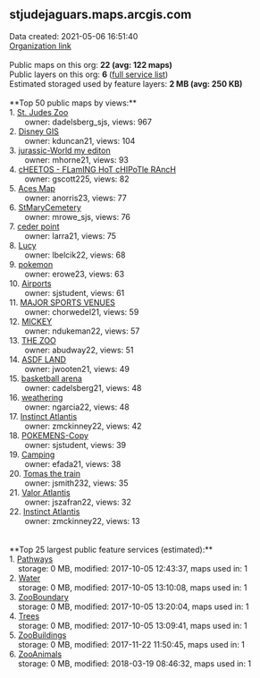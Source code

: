 <h2>stjudejaguars.maps.arcgis.com</h2> Data created: 2021-05-06 16:51:40 <br /><a target='new' href='https://stjudejaguars.maps.arcgis.com'>Organization link</a><br /><br />Public maps on this org: <b>22 (avg: 122 maps)</b><br />Public layers on this org: <b>6 </b>(<a target='new' href='https://services.arcgis.com/UTrcx8HXJ11ZGjFo/ArcGIS/rest/services'>full service list</a>)<br />Estimated storaged used by feature layers: <b>2 MB (avg: 250 KB)</b><br /><br />**Top 50 public maps by views:**<br />  1. <a target='new' href='https://www.arcgis.com/home/item.html?id=9353fa48a1774accab93cdecfb43fc1a'>St. Judes Zoo </a> <br />  &nbsp;&nbsp;&nbsp;&nbsp; &nbsp;&nbsp;owner: dadelsberg_sjs, views: 967<br />  2. <a target='new' href='https://www.arcgis.com/home/item.html?id=26354e9512684be59be78d1b917d2c3d'>Disney GIS</a> <br />  &nbsp;&nbsp;&nbsp;&nbsp; &nbsp;&nbsp;owner: kduncan21, views: 104<br />  3. <a target='new' href='https://www.arcgis.com/home/item.html?id=f0a85d2ced054c1ba7f3fb008d7efa51'>jurassic-World my editon</a> <br />  &nbsp;&nbsp;&nbsp;&nbsp; &nbsp;&nbsp;owner: mhorne21, views: 93<br />  4. <a target='new' href='https://www.arcgis.com/home/item.html?id=385bbac0b5784a9c8715e65348eca740'>cHEETOS - FLamING HoT cHIPoTle RAncH</a> <br />  &nbsp;&nbsp;&nbsp;&nbsp; &nbsp;&nbsp;owner: gscott225, views: 82<br />  5. <a target='new' href='https://www.arcgis.com/home/item.html?id=bd6642757ac64e5aaf2a09270ef7467b'>Aces Map</a> <br />  &nbsp;&nbsp;&nbsp;&nbsp; &nbsp;&nbsp;owner: anorris23, views: 77<br />  6. <a target='new' href='https://www.arcgis.com/home/item.html?id=5d0c6980eecd4491afe379d931ea7f73'>StMaryCemetery</a> <br />  &nbsp;&nbsp;&nbsp;&nbsp; &nbsp;&nbsp;owner: mrowe_sjs, views: 76<br />  7. <a target='new' href='https://www.arcgis.com/home/item.html?id=ae7aa52b8c724185b6cd5e07fd488d21'>ceder point</a> <br />  &nbsp;&nbsp;&nbsp;&nbsp; &nbsp;&nbsp;owner: larra21, views: 75<br />  8. <a target='new' href='https://www.arcgis.com/home/item.html?id=a5a17fd0d5034e61bb0596aae900ad46'>Lucy</a> <br />  &nbsp;&nbsp;&nbsp;&nbsp; &nbsp;&nbsp;owner: lbelcik22, views: 68<br />  9. <a target='new' href='https://www.arcgis.com/home/item.html?id=4b0c64710cae4e6f95371ae66eb1e9eb'>pokemon</a> <br />  &nbsp;&nbsp;&nbsp;&nbsp; &nbsp;&nbsp;owner: erowe23, views: 63<br />  10. <a target='new' href='https://www.arcgis.com/home/item.html?id=79a747c97af942818f701c35353e3b5c'>Airports</a> <br />  &nbsp;&nbsp;&nbsp;&nbsp; &nbsp;&nbsp;owner: sjstudent, views: 61<br />  11. <a target='new' href='https://www.arcgis.com/home/item.html?id=8441c3ce2e2f4c96b344e77f496ad9b5'>MAJOR SPORTS VENUES</a> <br />  &nbsp;&nbsp;&nbsp;&nbsp; &nbsp;&nbsp;owner: chorwedel21, views: 59<br />  12. <a target='new' href='https://www.arcgis.com/home/item.html?id=d9865fdf61b44a67a18ddf4608adb1de'>MICKEY</a> <br />  &nbsp;&nbsp;&nbsp;&nbsp; &nbsp;&nbsp;owner: ndukeman22, views: 57<br />  13. <a target='new' href='https://www.arcgis.com/home/item.html?id=d8f5dfb30a374df19ed1922de0b797f0'>THE ZOO</a> <br />  &nbsp;&nbsp;&nbsp;&nbsp; &nbsp;&nbsp;owner: abudway22, views: 51<br />  14. <a target='new' href='https://www.arcgis.com/home/item.html?id=d7fe5407562a4ede93201ee2bb1d50db'>ASDF LAND</a> <br />  &nbsp;&nbsp;&nbsp;&nbsp; &nbsp;&nbsp;owner: jwooten21, views: 49<br />  15. <a target='new' href='https://www.arcgis.com/home/item.html?id=20205a4187524be7855c8336c4a76a56'>basketball arena</a> <br />  &nbsp;&nbsp;&nbsp;&nbsp; &nbsp;&nbsp;owner: cadelsberg21, views: 48<br />  16. <a target='new' href='https://www.arcgis.com/home/item.html?id=d8975348f3674ca6b2a075f99b428af1'>weathering</a> <br />  &nbsp;&nbsp;&nbsp;&nbsp; &nbsp;&nbsp;owner: ngarcia22, views: 48<br />  17. <a target='new' href='https://www.arcgis.com/home/item.html?id=16149f52f1cd41cf8a7c45195ae93a22'>Instinct Atlantis</a> <br />  &nbsp;&nbsp;&nbsp;&nbsp; &nbsp;&nbsp;owner: zmckinney22, views: 42<br />  18. <a target='new' href='https://www.arcgis.com/home/item.html?id=6e39b118d71947b18b2e05c34f5fcad6'>POKEMENS-Copy</a> <br />  &nbsp;&nbsp;&nbsp;&nbsp; &nbsp;&nbsp;owner: sjstudent, views: 39<br />  19. <a target='new' href='https://www.arcgis.com/home/item.html?id=8ae52ab0699b4a6d9b19d038b46fd85c'>Camping</a> <br />  &nbsp;&nbsp;&nbsp;&nbsp; &nbsp;&nbsp;owner: efada21, views: 38<br />  20. <a target='new' href='https://www.arcgis.com/home/item.html?id=03cd17064b4b439782fd4cf43db6c8a8'>Tomas the train</a> <br />  &nbsp;&nbsp;&nbsp;&nbsp; &nbsp;&nbsp;owner: jsmith232, views: 35<br />  21. <a target='new' href='https://www.arcgis.com/home/item.html?id=03c0ce3615844ac4a3fab4d36cf3f002'>Valor  Atlantis</a> <br />  &nbsp;&nbsp;&nbsp;&nbsp; &nbsp;&nbsp;owner: jszafran22, views: 32<br />  22. <a target='new' href='https://www.arcgis.com/home/item.html?id=05f6e93c70ba45d69d6008ba71f42481'>Instinct Atlantis</a> <br />  &nbsp;&nbsp;&nbsp;&nbsp; &nbsp;&nbsp;owner: zmckinney22, views: 13<br /><br /><br />**Top 25 largest public feature services (estimated):**<br /> 1. <a target='new' href='https://www.arcgis.com/home/item.html?id=d46af58d4e45427f9c3af49189004686'>Pathways</a><br /> &nbsp;&nbsp;&nbsp;&nbsp;storage: 0 MB, modified: 2017-10-05 12:43:37, maps used in: 1<br /> 2. <a target='new' href='https://www.arcgis.com/home/item.html?id=534465ebbcfd44bcaed47d20ae8ed0fe'>Water</a><br /> &nbsp;&nbsp;&nbsp;&nbsp;storage: 0 MB, modified: 2017-10-05 13:10:08, maps used in: 1<br /> 3. <a target='new' href='https://www.arcgis.com/home/item.html?id=dac70ec57e4e4875874e99a28beae318'>ZooBoundary</a><br /> &nbsp;&nbsp;&nbsp;&nbsp;storage: 0 MB, modified: 2017-10-05 13:20:04, maps used in: 1<br /> 4. <a target='new' href='https://www.arcgis.com/home/item.html?id=17e11ce4a45c45c5bd8088354dc138cc'>Trees</a><br /> &nbsp;&nbsp;&nbsp;&nbsp;storage: 0 MB, modified: 2017-10-05 13:09:41, maps used in: 1<br /> 5. <a target='new' href='https://www.arcgis.com/home/item.html?id=fe048a278ec2465bb4c3207317923ce4'>ZooBuildings</a><br /> &nbsp;&nbsp;&nbsp;&nbsp;storage: 0 MB, modified: 2017-11-22 11:50:45, maps used in: 1<br /> 6. <a target='new' href='https://www.arcgis.com/home/item.html?id=47d526efd7e54d8b87636bdc41de39ac'>ZooAnimals</a><br /> &nbsp;&nbsp;&nbsp;&nbsp;storage: 0 MB, modified: 2018-03-19 08:46:32, maps used in: 1<br />